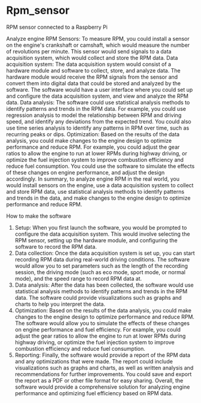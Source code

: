 # Rpm_sensor
RPM sensor connected to a Raspberry Pi

Analyze engine RPM 
Sensors: To measure RPM, you could install a sensor on the engine's crankshaft or camshaft, which would measure the number of revolutions per minute. This sensor would send signals to a data acquisition system, which would collect and store the RPM data.
Data acquisition system: The data acquisition system would consist of a hardware module and software to collect, store, and analyze data. The hardware module would receive the RPM signals from the sensor and convert them into digital data that could be stored and analyzed by the software. The software would have a user interface where you could set up and configure the data acquisition system, and view and analyze the RPM data.
Data analysis: The software could use statistical analysis methods to identify patterns and trends in the RPM data. For example, you could use regression analysis to model the relationship between RPM and driving speed, and identify any deviations from the expected trend. You could also use time series analysis to identify any patterns in RPM over time, such as recurring peaks or dips.
Optimization: Based on the results of the data analysis, you could make changes to the engine design to optimize performance and reduce RPM. For example, you could adjust the gear ratios to allow the engine to run at lower RPMs during highway driving, or optimize the fuel injection system to improve combustion efficiency and reduce fuel consumption. You could use the software to simulate the effects of these changes on engine performance, and adjust the design accordingly.
In summary, to analyze engine RPM in the real world, you would install sensors on the engine, use a data acquisition system to collect and store RPM data, use statistical analysis methods to identify patterns and trends in the data, and make changes to the engine design to optimize performance and reduce RPM.








How to make the software
1.	Setup: When you first launch the software, you would be prompted to configure the data acquisition system. This would involve selecting the RPM sensor, setting up the hardware module, and configuring the software to record the RPM data.
2.	Data collection: Once the data acquisition system is set up, you can start recording RPM data during real-world driving conditions. The software would allow you to set parameters such as the length of the recording session, the driving mode (such as eco mode, sport mode, or normal mode), and the speed range to record RPM data at.
3.	Data analysis: After the data has been collected, the software would use statistical analysis methods to identify patterns and trends in the RPM data. The software could provide visualizations such as graphs and charts to help you interpret the data.
4.	Optimization: Based on the results of the data analysis, you could make changes to the engine design to optimize performance and reduce RPM. The software would allow you to simulate the effects of these changes on engine performance and fuel efficiency. For example, you could adjust the gear ratios to allow the engine to run at lower RPMs during highway driving, or optimize the fuel injection system to improve combustion efficiency and reduce fuel consumption.
5.	Reporting: Finally, the software would provide a report of the RPM data and any optimizations that were made. The report could include visualizations such as graphs and charts, as well as written analysis and recommendations for further improvements. You could save and export the report as a PDF or other file format for easy sharing.
Overall, the software would provide a comprehensive solution for analyzing engine performance and optimizing fuel efficiency based on RPM data.
